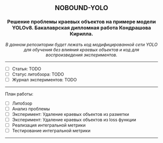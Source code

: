 <div align="center" >
    <h2>NOBOUND-YOLO</h2>
    <h3>Решение проблемы краевых объектов на примере модели YOLOv8. Бакалаврская дипломная работа Кондрашова Кирилла.</h3>
    <p><i>В данном репозитории будет лежать код модифицированной сети YOLO для обучения без влияния краевых объектов и код для воспроизведения экспериментов.</i></p>
</div>

---

- [ ] Статья: TODO
- [ ] Статус литобзора: TODO
- [ ] Журнал экспериментов: TODO

---

План работы:
- [ ] Литобзор
- [ ] Анализ проблемы
- [ ] Эксперимент: Удаление краевых объектов из разметки
- [ ] Эксперимент: Удаление краевых объектов из loss функции
- [ ] Реализация интегральной метрики
- [ ] Тестирование интегральной метрики

---